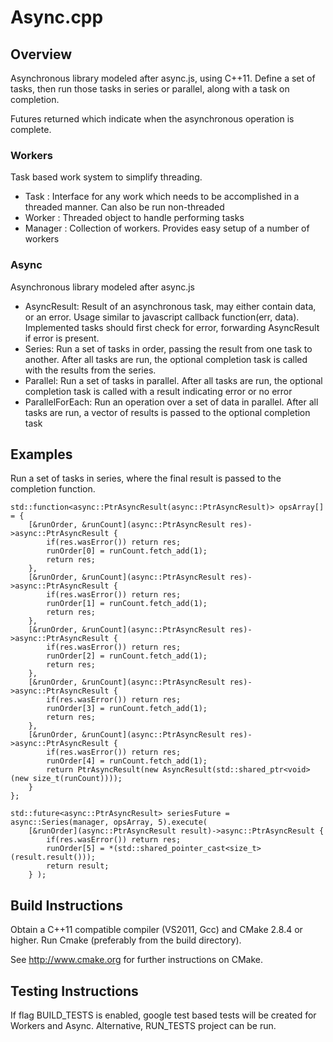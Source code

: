 # Async.cpp #

## Overview ##
Asynchronous library modeled after async.js, using C++11. Define a set of tasks, then run those tasks in series or parallel, along with a task on completion.

Futures returned which indicate when the asynchronous operation is complete.

### Workers ###
Task based work system to simplify threading.
* Task : Interface for any work which needs to be accomplished in a threaded manner. Can also be run non-threaded
* Worker : Threaded object to handle performing tasks
* Manager : Collection of workers. Provides easy setup of a number of workers

### Async ###
Asynchronous library modeled after async.js
* AsyncResult: Result of an asynchronous task, may either contain data, or an error. Usage similar to javascript callback function(err, data). Implemented tasks should first check for error, forwarding AsyncResult if error is present.
* Series: Run a set of tasks in order, passing the result from one task to another. After all tasks are run, the optional completion task is called with the results from the series.
* Parallel: Run a set of tasks in parallel. After all tasks are run, the optional completion task is called with a result indicating error or no error
* ParallelForEach: Run an operation over a set of data in parallel. After all tasks are run, a vector of results is passed to the optional completion task

## Examples ##
Run a set of tasks in series, where the final result is passed to the completion function.

    std::function<async::PtrAsyncResult(async::PtrAsyncResult)> opsArray[] = {
        [&runOrder, &runCount](async::PtrAsyncResult res)->async::PtrAsyncResult {
    		if(res.wasError()) return res;
            runOrder[0] = runCount.fetch_add(1);
            return res;
        },
        [&runOrder, &runCount](async::PtrAsyncResult res)->async::PtrAsyncResult {
    	    if(res.wasError()) return res;
            runOrder[1] = runCount.fetch_add(1);
            return res;
        },
        [&runOrder, &runCount](async::PtrAsyncResult res)->async::PtrAsyncResult {
    	    if(res.wasError()) return res;
            runOrder[2] = runCount.fetch_add(1);
            return res;
        },
        [&runOrder, &runCount](async::PtrAsyncResult res)->async::PtrAsyncResult {
    	    if(res.wasError()) return res;
            runOrder[3] = runCount.fetch_add(1);
            return res;
        },
        [&runOrder, &runCount](async::PtrAsyncResult res)->async::PtrAsyncResult {
    	    if(res.wasError()) return res;
            runOrder[4] = runCount.fetch_add(1);
            return PtrAsyncResult(new AsyncResult(std::shared_ptr<void>(new size_t(runCount))));
        }
    };
    
    std::future<async::PtrAsyncResult> seriesFuture = async::Series(manager, opsArray, 5).execute(
        [&runOrder](async::PtrAsyncResult result)->async::PtrAsyncResult {
    	    if(res.wasError()) return res;
            runOrder[5] = *(std::shared_pointer_cast<size_t>(result.result()));
            return result;
        } );

## Build Instructions ##
Obtain a C++11 compatible compiler (VS2011, Gcc) and CMake 2.8.4 or higher. Run Cmake (preferably from the build directory).

See http://www.cmake.org for further instructions on CMake.

## Testing Instructions ##
If flag BUILD_TESTS is enabled, google test based tests will be created for Workers and Async. Alternative, RUN_TESTS project can be run.
